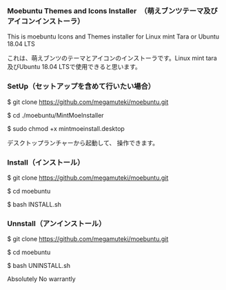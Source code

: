 ###  Moebuntu Themes and Icons Installer　（萌えブンツテーマ及びアイコンインストーラ）
This is moebuntu Icons and Themes installer for Linux mint Tara or Ubuntu 18.04 LTS

これは、萌えブンツのテーマとアイコンのインストーラです。Linux mint tara　及びUbuntu 18.04 LTSで使用できると思います。

###  SetUp（セットアップを含めて行いたい場合）
$ git clone https://github.com/megamuteki/moebuntu.git

$ cd ./moebuntu/MintMoeInstaller

$ sudo chmod +x mintmoeinstall.desktop

デスクトップランチャーから起動して、
操作できます。

###  Install（インストール）
$ git clone https://github.com/megamuteki/moebuntu.git

$ cd moebuntu

$ bash INSTALL.sh

###  Unnstall（アンインストール）
$ git clone https://github.com/megamuteki/moebuntu.git

$ cd moebuntu

$ bash UNINSTALL.sh

Absolutely No warrantly
